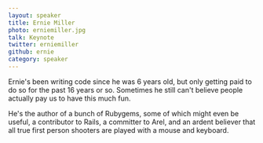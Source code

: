 ```yaml
---
layout: speaker
title: Ernie Miller
photo: erniemiller.jpg
talk: Keynote
twitter: erniemiller
github: ernie
category: speaker
---
```


Ernie's been writing code since he was 6 years old, but only getting paid to do
so for the past 16 years or so. Sometimes he still can't believe people actually
pay us to have this much fun.

He's the author of a bunch of Rubygems, some of which might even be useful, a
contributor to Rails, a committer to Arel, and an ardent believer that all true
first person shooters are played with a mouse and keyboard.
